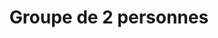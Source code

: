---
group: Norma Zen
id: nz2
info: Paiement sur place. ⚠️ **LE PRIX EST PAR PERSONNE**
price: 60
title: Groupe de 2 personnes
---
